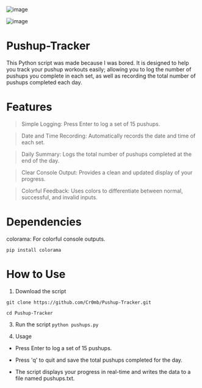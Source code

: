 ![image](https://github.com/Cr0mb/Pushup-Tracker/assets/137664526/6a7670b9-b5e3-406a-9624-f54bcf7f1b29)


![image](https://github.com/Cr0mb/Pushup-Tracker/assets/137664526/d157ef66-ded4-4d9f-9a60-c158ddf2a4b5)




# Pushup-Tracker
This Python script was made because I was bored. It is designed to help you track your pushup workouts easily; allowing you to log the number of pushups you complete in each set, as well as recording the total number of pushups completed each day.

# Features
> Simple Logging: Press Enter to log a set of 15 pushups.

> Date and Time Recording: Automatically records the date and time of each set.

> Daily Summary: Logs the total number of pushups completed at the end of the day.

> Clear Console Output: Provides a clean and updated display of your progress.

> Colorful Feedback: Uses colors to differentiate between normal, successful, and invalid inputs.

# Dependencies
colorama: For colorful console outputs.

```
pip install colorama 
```

# How to Use

1. Download the script
```
git clone https://github.com/Cr0mb/Pushup-Tracker.git
```

``` 
cd Pushup-Tracker
```

3. Run the script
``` python pushups.py ```

5. Usage
- Press Enter to log a set of 15 pushups.

- Press 'q' to quit and save the total pushups completed for the day.

- The script displays your progress in real-time and writes the data to a file named pushups.txt.

